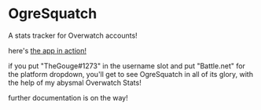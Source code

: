 # OgreSquatch
A stats tracker for Overwatch accounts!

here's [the app in action!](https://thegouge.github.io/OgreSquatch/#/)

if you put "TheGouge#1273" in the username slot and put "Battle.net" for the platform dropdown, 
you'll get to see OgreSquatch in all of its glory, with the help of my abysmal Overwatch Stats!

further documentation is on the way!
